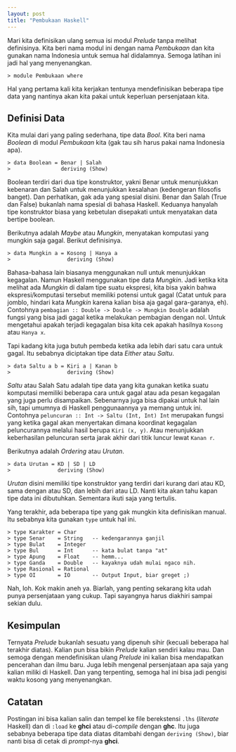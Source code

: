 ```yaml
---
layout: post
title: "Pembukaan Haskell"
---
```


Mari kita definisikan ulang semua isi modul *Prelude* tanpa melihat
definisinya. Kita beri nama modul ini dengan nama  *Pembukaan* dan kita
gunakan nama Indonesia untuk semua hal didalamnya. Semoga latihan ini
jadi hal yang menyenangkan.

    > module Pembukaan where

Hal yang pertama kali kita kerjakan tentunya mendefinisikan beberapa tipe
data yang nantinya akan kita pakai untuk keperluan persenjataan kita.

## Definisi Data

Kita mulai dari yang paling sederhana, tipe data *Bool*. Kita beri nama
*Boolean* di modul *Pembukaan* kita (gak tau sih harus pakai nama Indonesia
apa).

    > data Boolean = Benar | Salah
    >                deriving (Show)

Boolean terdiri dari dua tipe konstruktor, yakni Benar untuk menunjukkan
kebenaran dan Salah untuk menunjukkan kesalahan (kedengeran filosofis
banget). Dan perhatikan, gak ada yang spesial disini. Benar dan Salah (True
dan False) bukanlah nama spesial di bahasa Haskell. Keduanya hanyalah tipe
konstruktor biasa yang kebetulan disepakati untuk menyatakan data bertipe
boolean.

Berikutnya adalah *Maybe* atau *Mungkin*, menyatakan komputasi yang mungkin
saja gagal.  Berikut definisinya.

    > data Mungkin a = Kosong | Hanya a
    >                  deriving (Show)

Bahasa-bahasa lain biasanya menggunakan null untuk menunjukkan kegagalan.
Namun Haskell menggunakan tipe data *Mungkin*. Jadi ketika kita melihat ada
*Mungkin* di dalam tipe suatu ekspresi, kita bisa yakin bahwa
ekspresi/komputasi tersebut memiliki potensi untuk gagal (Catat untuk para
jomblo, hindari kata *Mungkin* karena kalian bisa aja gagal gara-garanya,
eh). Contohnya `pembagian :: Double -> Double -> Mungkin Double` adalah
fungsi yang bisa jadi gagal ketika melakukan pembagian dengan nol.
Untuk mengetahui apakah terjadi kegagalan bisa kita cek apakah hasilnya
`Kosong` atau `Hanya x`.

Tapi kadang kita juga butuh pembeda ketika ada lebih dari satu cara untuk
gagal. Itu sebabnya diciptakan tipe data *Either* atau *Saltu*.

    > data Saltu a b = Kiri a | Kanan b
    >                  deriving (Show)

*Saltu* atau Salah Satu adalah tipe data yang kita gunakan ketika suatu
komputasi memiliki beberapa cara untuk gagal atau ada pesan kegagalan yang
juga perlu disampaikan. Sebenarnya juga bisa dipakai untuk hal lain sih,
tapi umumnya di Haskell penggunaannya ya memang untuk ini. Contohnya
`peluncuran :: Int -> Saltu (Int, Int) Int` merupakan fungsi yang ketika
gagal akan menyertakan dimana koordinat kegagalan peluncurannya melalui
hasil berupa `Kiri (x, y)`. Atau menunjukkan keberhasilan peluncuran serta
jarak akhir dari titik luncur lewat `Kanan r`.

Berikutnya adalah *Ordering* atau *Urutan*.

    > data Urutan = KD | SD | LD
    >               deriving (Show)

*Urutan* disini memiliki tipe konstruktor yang terdiri dari kurang dari atau
KD, sama dengan atau SD, dan lebih dari atau LD. Nanti kita akan tahu kapan
tipe data ini dibutuhkan.  Sementara ikuti saja yang tertulis.

Yang terakhir, ada beberapa tipe yang gak mungkin kita definisikan manual.
Itu sebabnya kita gunakan `type` untuk hal ini.

    > type Karakter = Char
    > type Senar    = String   -- kedengarannya ganjil
    > type Bulat    = Integer
    > type Bul      = Int      -- kata bulat tanpa "at"
    > type Apung    = Float    -- hemm...
    > type Ganda    = Double   -- kayaknya udah mulai ngaco nih.
    > type Rasional = Rational
    > type OI       = IO       -- Output Input, biar greget ;)

Nah, loh. Kok makin aneh ya. Biarlah, yang penting sekarang kita udah punya
persenjataan yang cukup. Tapi sayangnya harus diakhiri sampai sekian dulu.

## Kesimpulan

Ternyata *Prelude* bukanlah sesuatu yang dipenuh sihir (kecuali beberapa hal
terakhir diatas). Kalian pun bisa bikin *Prelude* kalian sendiri kalau mau.
Dan semoga dengan mendefinisikan ulang *Prelude* ini kalian bisa mendapatkan
pencerahan dan ilmu baru. Juga lebih mengenal persenjataan apa saja yang
kalian miliki di Haskell. Dan yang terpenting, semoga hal ini bisa jadi
pengisi waktu kosong yang menyenangkan.

## Catatan

Postingan ini bisa kalian salin dan tempel ke file berekstensi `.lhs`
(*literate* Haskell) dan di `:load` ke **ghci** atau di-*compile* dengan
**ghc**. Itu juga sebabnya beberapa tipe data diatas ditambahi dengan
`deriving (Show)`, biar nanti bisa di cetak di *prompt*-nya **ghci**.
